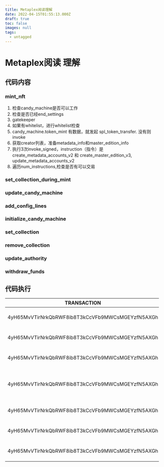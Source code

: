 ```yaml
---
title: Metaplex阅读理解
date: 2022-04-15T01:55:13.000Z
draft: true
toc: false
images: null
tags:
  - untagged
---
```


# Metaplex阅读 理解

## 代码内容

### mint_nft

1. 检查candy_machine是否可以工作
2. 检查是否已经end_settings
3. gatekeeper
4. 如果有whitelist，进行whitelist检查
5. candy_machine.token_mint 有数据，就发起 spl_token_transfer. 没有则invoke
6. 获取creator列表，准备metadata_info和master_edition_info
7. 执行3次invoke_signed，instruction（指令）是 create_metadata_accounts_v2 和 create_master_edition_v3, update_metadata_accounts_v2
8. 遍历num_instructions,检查是否有可以交易

### set_collection_during_mint

### update_candy_machine

### add_config_lines

### initialize_candy_machine

### set_collection

### remove_collection

### update_authority

### withdraw_funds

## 代码执行

TRANSACTION                                      | SIGNATURE | AGE         | INSTRUCTION        | PROGRAM                      | RESULT
------------------------------------------------ | --------- | ----------- | ------------------ | ---------------------------- | -------
4yH65MvVTirNrkQbRWF8ib8T3kCcVFb9MWCsMGEYzfN5AXGh | ...       | 19 days ago | Initialize Mint    | Token Program                | Success |
4yH65MvVTirNrkQbRWF8ib8T3kCcVFb9MWCsMGEYzfN5AXGh | ...       | 19 days ago | Initialize Account | Token Program                | Success |
4yH65MvVTirNrkQbRWF8ib8T3kCcVFb9MWCsMGEYzfN5AXGh | ...       | 19 days ago | Mint To            | Token Program                | Success |
4yH65MvVTirNrkQbRWF8ib8T3kCcVFb9MWCsMGEYzfN5AXGh | ...       | 19 days ago | Unknown (Inner)    | NFT Candy Machine Program V2 | Success |
4yH65MvVTirNrkQbRWF8ib8T3kCcVFb9MWCsMGEYzfN5AXGh | ...       | 19 days ago | Unknown (Inner)    | Token Metadata Program       | Success |
4yH65MvVTirNrkQbRWF8ib8T3kCcVFb9MWCsMGEYzfN5AXGh | ...       | 19 days ago | Set Authority      | Token Program                | Success |
4yH65MvVTirNrkQbRWF8ib8T3kCcVFb9MWCsMGEYzfN5AXGh | ...       | 19 days ago | Set Authority      | Token Program                | Success |
